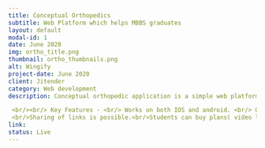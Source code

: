 ```yaml
---
title: Conceptual Orthopedics
subtitle: Web Platform which helps MBBS graduates
layout: default
modal-id: 1
date: June 2020
img: ortho_title.png
thumbnail: ortho_thumbnails.png
alt: Wingify
project-date: June 2020
client: Jitender
category: Web development
description: Conceptual orthopedic application is a simple web platform that helps MBBS graduates who are keen on pursuing further studies. All topics related to the subject are revised and edited to suit the current syllabus. Digital learning has paved the way for a better understanding of topics with excellent tutors who relentlessly work hard to conceptualize learning.

 <br/><br/> Key Features - <br/> Works on both IOS and android. <br/> Question Banks, PDF’s, Text Books, Videos ( live and recorded), Assessments are available for enhancing the learning of a student. <br/> Code scanner, business, and card scanner for the ease of filling forms.
 <br/>Sharing of links is possible.<br/>Students can buy plans( video lectures)  according to their needs.<br/><br/> How It Works? <br/> The web app is engined by React Native for its hefty capabilities. 
link: 
status: Live
---
```

